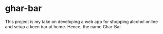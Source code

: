 # ghar-bar
This project is my take on developing a web app for shopping alcohol online and setup a keen bar at home. Hence, the name Ghar-Bar.
